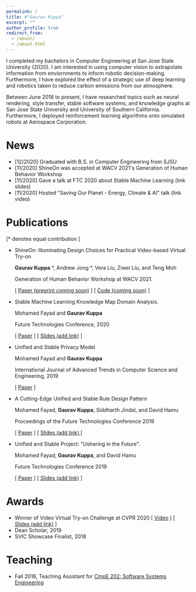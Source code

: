 ```yaml
---
permalink: /
title: #"Gaurav Kuppa"
excerpt: ""
author_profile: true
redirect_from: 
  - /about/
  - /about.html
---
```

I completed my bachelors in Computer Engineering at San Jose State University (2020). 
I am interested in using computer vision to extrapolate information from enviornments 
to inform robotic decision-making. Furthermore, I have explored the effect of a strategic use 
of deep learning and robotics taken to reduce carbon emissions from our atmosphere.  


Between June 2018 to present, I have researched topics such as neural rendering, style transfer, stable 
software systems, and knowledge graphs at San Jose State University and University of Southern California.
Furthermore, I deployed reinforcement learning algorithms onto simulated robots at Aerospace Corporation. 

News
======
- [12/2020] Graduated with B.S. in Computer Engineering from SJSU
- [11/2020] ShineOn was accepted at WACV 2021's Generation of Human Behavior Workshop
- [11/2020] Gave a talk at FTC 2020 about Stable Machine Learning (link slides)
- [11/2020] Hosted "Saving Our Planet - Energy, Climate & AI" talk (link video)


Publications
======
[* denotes equal contribution ]
- ShineOn: Illuminating Design Choices for Practical Video-based Virtual Try-on

    **Gaurav Kuppa** *, Andrew Jong *, Vera Liu, Ziwei Liu, and Teng Moh

    Generation of Human Behavior Workshop at WACV 2021. 

    [ [Paper (preprint coming soon)]() ] [ [Code (coming soon)]() ]

- Stable Machine Learning Knowledge Map Domain Analysis.
    
    Mohamed Fayad and **Gaurav Kuppa**

    Future Technologies Conference, 2020

    [ [Paper](https://link.springer.com/chapter/10.1007/978-3-030-63128-4_36) ] [ [Slides (add link)]() ]

- Unified and Stable Privacy Model
  
    Mohamed Fayad and **Gaurav Kuppa**

    International Journal of Advanced Trends in Computer Science and Engineering, 2019

    [ [Paper]() ]
  
 - A Cutting-Edge Unified and Stable Rule Design Pattern
    
    Mohamed Fayad, **Gaurav Kuppa**, Siddharth Jindal, and David Hamu    

    Proceedings of the Future Technologies Conference 2019

    [ [Paper](https://link.springer.com/chapter/10.1007/978-3-030-32520-6_47) ] [ [Slides (add link) ]() ]

- Unified and Stable Project: "Ushering in the Future".

    Mohamed Fayad, **Gaurav Kuppa**, and David Hamu

    Future Technologies Conference 2019

    [ [Paper](https://link.springer.com/chapter/10.1007/978-3-030-32523-7_47) ] [ [Slides (add link)]() ]

Awards
=====
- Winner of Video Virtual Try-on Challenge at CVPR 2020 
  [ [Video](https://www.youtube.com/watch?v=X7DPS-G1n0I&feature=youtu.be) ]  [ [Slides (add link)](https://drive.google.com/file/d/1mhss9tC2L2e_HqZLPdxrbcxY0MpFp01A/view) ]
- Dean Scholar, 2019
- SVIC Showcase Finalist, 2018

Teaching
======
- Fall 2018, Teaching Assistant for [CmpE 202: Software Systems Engineering](https://catalog.sjsu.edu/preview_course_nopop.php?catoid=2&coid=6804])


